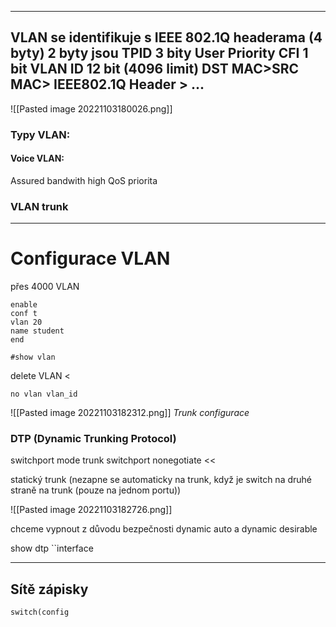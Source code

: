 
---

VLAN se identifikuje s IEEE 802.1Q headerama (4 byty)
2 byty jsou TPID
3 bity User Priority
CFI 1 bit
VLAN ID 12 bit (4096 limit)
DST MAC>SRC MAC> IEEE802.1Q Header > ...
---

![[Pasted image 20221103180026.png]]


### Typy VLAN:

#### Voice VLAN:
Assured bandwith
high QoS priorita


### VLAN trunk



---


# Configurace VLAN

přes 4000 VLAN

```
enable
conf t
vlan 20
name student
end
```

```
#show vlan
```

delete VLAN <
```
no vlan vlan_id
```

![[Pasted image 20221103182312.png]]
*Trunk configurace*

### DTP (Dynamic Trunking Protocol)

switchport mode trunk
switchport nonegotiate <<

statický trunk (nezapne se automaticky na trunk, když je switch na druhé straně na trunk (pouze na jednom portu))

![[Pasted image 20221103182726.png]]

chceme vypnout z důvodu bezpečnosti dynamic auto a dynamic desirable

show dtp ``interface



---


## Sítě zápisky

`switch(config`